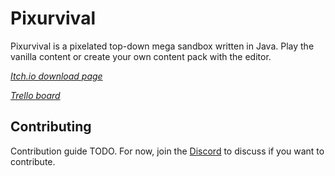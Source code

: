 # Pixurvival

Pixurvival is a pixelated top-down mega sandbox written in Java. Play the vanilla content or create your own content
pack with the editor.

*[Itch.io download page](https://sharkhendrix.itch.io/pixurvival)*

*[Trello board](https://trello.com/b/84pvuPq8/pixurvival-dev)*

## Contributing

Contribution guide TODO. For now, join the [Discord](https://discord.gg/VXEpJhJ) to discuss if you want to contribute.
